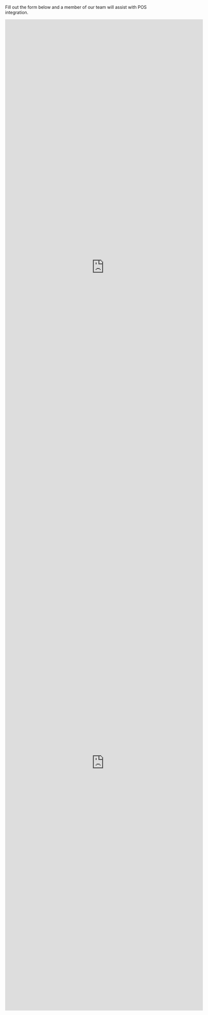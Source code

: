 Fill out the form below and a member of our team will assist with POS integration.

<!-- Display in AU -->
<div class="online-form" style=display:%au-only%>
    <iframe src="https://docs.google.com/forms/d/e/1FAIpQLSekMRysN0Yzgab5YT64tQYu3uUzV57bRuKIpjtQ_JJSguS8CA/viewform?embedded=true" width="640" height="1600" frameborder="0" marginheight="0" marginwidth="0">Loading…</iframe>
</div>

<!-- Display in NZ -->
<div class="online-form" style=display:%nz-only%>
    <iframe src="https://docs.google.com/forms/d/e/1FAIpQLSeO9oJZ8-5PKLTEhGLTHlyBNVJQZAXJeNRUvKv4-leQkN4ILQ/viewform?embedded=true" width="640" height="1600" frameborder="0" marginheight="0" marginwidth="0">Loading…</iframe>
</div>

<script src = "/js/custom.js"></script>
